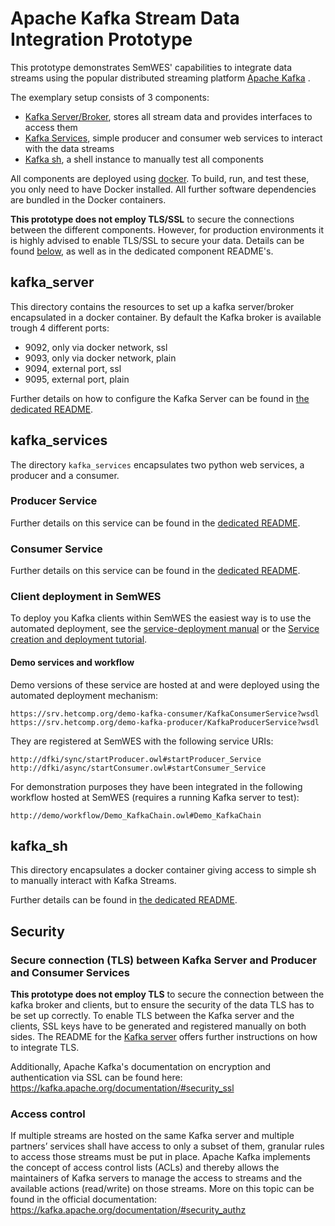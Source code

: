 # Apache Kafka Stream Data Integration Prototype

This prototype demonstrates SemWES' capabilities to integrate data streams using the popular distributed streaming platform [Apache Kafka](https://kafka.apache.org/) .

The exemplary setup consists of 3 components:
  - [Kafka Server/Broker](#kafka_server), stores all stream data and provides interfaces to access them
  - [Kafka Services](#kafka_services), simple producer and consumer web services to interact with the data streams
  - [Kafka sh](kafka_sh), a shell instance to manually test all components

All components are deployed using [docker](https://www.docker.com/).
To build, run, and test these, you only need to have Docker installed. All further software dependencies are bundled in the Docker containers.

**This prototype does not employ TLS/SSL** to secure the connections between the different components. However, for production environments it is highly advised to enable TLS/SSL to secure your data. Details can be found [below](#security), as well as in the dedicated component README's.

## kafka_server

This directory contains the resources to set up a kafka server/broker encapsulated in a docker container.
By default the Kafka broker is available trough 4 different ports:
  - 9092, only via docker network, ssl
  - 9093, only via docker network, plain
  - 9094, external port, ssl
  - 9095, external port, plain

Further details on how to configure the Kafka Server can be found in [the dedicated README](./kafka_server/README.md).

## kafka_services

The directory `kafka_services` encapsulates two python web services, a producer and a consumer.

### Producer Service
Further details on this service can be found in the [dedicated README](./kafka_services/python/kafka_producer/README.md).

### Consumer Service
Further details on this service can be found in the [dedicated README](./kafka_services/python/kafka_consumer/README.md).

### Client deployment in SemWES

To deploy you Kafka clients within SemWES the easiest way is to use the automated deployment, see the [service-deployment manual](https://github.com/SemWES/docs-and-training/blob/master/service_implementation/deployment_automated.md) or the [Service creation and deployment tutorial](https://github.com/SemWES/docs-and-training/blob/master/tutorials/workflows/basics_service_deployment.md).

#### Demo services and workflow

Demo versions of these service are hosted at and were deployed using the automated deployment mechanism:
```
https://srv.hetcomp.org/demo-kafka-consumer/KafkaConsumerService?wsdl
https://srv.hetcomp.org/demo-kafka-producer/KafkaProducerService?wsdl
```
They are registered at SemWES with the following service URIs:

```
http://dfki/sync/startProducer.owl#startProducer_Service
http://dfki/async/startConsumer.owl#startConsumer_Service
```

For demonstration purposes they have been integrated in the following workflow hosted at SemWES (requires a running Kafka server to test):
```
http://demo/workflow/Demo_KafkaChain.owl#Demo_KafkaChain
```

## kafka_sh

This directory encapsulates a docker container giving access to simple sh to manually interact with Kafka Streams.

Further details can be found in [the dedicated README](./kafka_sh/README.md).

## Security

### Secure connection (TLS) between Kafka Server and Producer and Consumer Services
**This prototype does not employ TLS** to secure the connection between the kafka broker and clients, but to ensure the security of the data TLS has to be set up correctly.
To enable TLS between the Kafka server and the clients, SSL keys have to be generated and registered manually on both sides. The README for the [Kafka server](kafka_server/README.md) offers further instructions on how to integrate TLS.

Additionally, Apache Kafka's documentation on encryption and authentication via SSL can be found here:
https://kafka.apache.org/documentation/#security_ssl

### Access control
If multiple streams are hosted on the same Kafka server and multiple partners’ services shall have access to only a subset of them, granular rules to access those streams must be put in place. Apache Kafka implements the concept of access control lists (ACLs) and thereby allows the maintainers of Kafka servers to manage the access to streams and the available actions (read/write) on those streams. More on this topic can be found in the official documentation: https://kafka.apache.org/documentation/#security_authz
